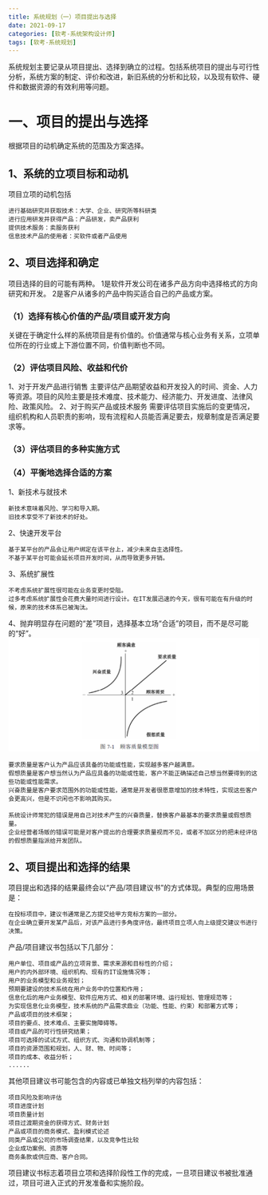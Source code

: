 ```yaml
---
title: 系统规划（一）项目提出与选择
date: 2021-09-17
categories: [软考-系统架构设计师]
tags: [软考-系统规划]
---
```


系统规划主要记录从项目提出、选择到确立的过程。包括系统项目的提出与可行性分析，系统方案的制定、评价和改进，新旧系统的分析和比较，以及现有软件、硬件和数据资源的有效利用等问题。

# 一、项目的提出与选择
根据项目的动机确定系统的范围及方案选择。
## 1、系统的立项目标和动机
项目立项的动机包括
```
进行基础研究并获取技术：大学、企业、研究所等科研类
进行应用研发并获得产品：产品研发，卖产品获利
提供技术服务：卖服务获利
信息技术产品的使用者：买软件或者产品使用
```
## 2、项目选择和确定
项目选择的目的可能有两种。
1是软件开发公司在诸多产品方向中选择格式的方向研究和开发。
2是客户从诸多的产品中购买适合自己的产品或方案。
### （1）选择有核心价值的产品/项目或开发方向
关键在于确定什么样的系统项目是有价值的。价值通常与核心业务有关系，立项单位所在的行业或上下游位置不同，价值判断也不同。
### （2）评估项目风险、收益和代价
1、对于开发产品进行销售
主要评估产品期望收益和开发投入的时间、资金、人力等资源。项目的风险主要是技术难度、技术能力、经济能力、开发进度、法律风险、政策风险。
2、对于购买产品或技术服务
需要评估项目实施后的变更情况，组织机构和人员职责的影响，现有流程和人员能否满足要去，规章制度是否满足要求等。
### （3）评估项目的多种实施方式

### （4）平衡地选择合适的方案
1、新技术与就技术
```
新技术意味着风险、学习和导入期。
旧技术享受不了新技术的好处。
```
2、快速开发平台
```
基于某平台的产品会让用户绑定在该平台上，减少未来自主选择性。
不基于某平台可能会延长项目开发时间，从而导致更多开销。
```
3、系统扩展性
```
不考虑系统扩展性很可能在业务变更时受阻。
过多考虑系统扩展性会花费大量时间进行设计。在IT发展迅速的今天，很有可能在有升级的时候，原来的技术体系已被淘汰。
```
4、抛弃明显存在问题的“差”项目，选择基本立场“合适”的项目，而不是尽可能的“好”。
![](/images/ruankao/4-1.png)
```
要求质量是客户认为产品应该具备的功能或性能，实现越多客户越满意。
假想质量是客户想当然认为产品应具备的功能或性能，客户不能正确描述自己想当然要得到的这些功能或性能需求。
兴奋质量是客户要求范围外的功能或性能，通常是开发者很愿意增加的技术特性，实现这些客户会更高兴，但是不识闲也不影响其购买。

系统设计师常犯的错误是用自己对技术产生的兴奋质量，替换客户最基本的要求质量或假想质量。
企业经营者场贩的错误可能是对客户提出的合理要求质量视而不见，或者不加区分的把未经评估的假想质量指派给开发团队。
```
## 2、项目提出和选择的结果
项目提出和选择的结果最终会以“产品/项目建议书”的方式体现。典型的应用场景是：
```
在投标项目中，建议书通常是乙方提交给甲方竞标方案的一部分。
在企业确立要开发某产品后，对该产品进行多角度评估，最终项目立项人向上级提交建议书进行决策。
```

产品/项目建议书包括以下几部分：
```
用户单位、项目或产品的立项背景、需求来源和目标性的介绍；
用户的内外部环境、组织机构、现有的IT设施情况等；
用户的业务模型和业务规划；
预期要建设的技术系统在用户业务中的位置和作用；
信息化后的用户业务模型、软件应用方式、相关的部署环境、运行规划、管理规范等；
为实现信息化业务模型，技术系统的产品需求鼎业（功能、性能、约束）和部署方式等；
产品或项目的技术框架；
项目的要点、技术难点、主要实施障碍等。
项目或产品的可行性研究结果；
项目可选择的试试方式、组织方式、沟通和协调机制等；
项目的资源范围和规划，人、财、物、时间等；
项目的成本、收益分析；
......
```
其他项目建议书可能包含的内容或已单独文档列举的内容包括：
```
项目风险及影响评估
项目进度计划
项目质量计划
项目过渡期资金的获得方式、财务计划
产品或项目的商务模式、盈利模式论述
同类产品或公司的市场调查结果，以及竞争性比较
企业成功案例、资质等
商务条款或供应商、客户合同。
```
项目建议书标志着项目立项和选择阶段性工作的完成，一旦项目建议书被批准通过，项目可进入正式的开发准备和实施阶段。